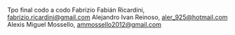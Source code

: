 Tpo final codo a codo
Fabrizio Fabián Ricardini, fabrizio.ricardini@gmail.com
Alejandro Ivan Reinoso, aler_925@hotmail.com
Alexis Miguel Mossello, ammossello2012@gmail.com
